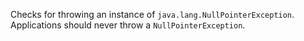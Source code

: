 Checks for throwing an instance of `java.lang.NullPointerException`.
Applications should never throw a `NullPointerException`.
